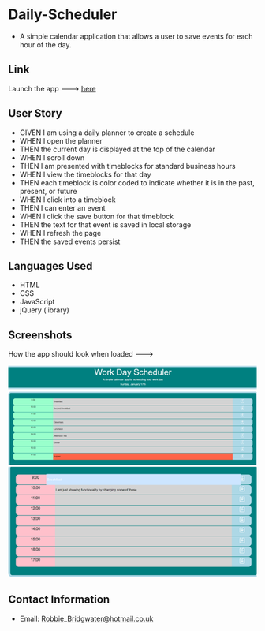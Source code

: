 # Daily-Scheduler
- A simple calendar application that allows a user to save events for each hour of the day.

## Link
Launch the app ---> [here](https://robbie-bridgwater.github.io/Daily-Scheduler/)

## User Story
- GIVEN I am using a daily planner to create a schedule
- WHEN I open the planner
- THEN the current day is displayed at the top of the calendar
- WHEN I scroll down
- THEN I am presented with timeblocks for standard business hours
- WHEN I view the timeblocks for that day
- THEN each timeblock is color coded to indicate whether it is in the past, present, or future
- WHEN I click into a timeblock
- THEN I can enter an event
- WHEN I click the save button for that timeblock
- THEN the text for that event is saved in local storage
- WHEN I refresh the page
- THEN the saved events persist

## Languages Used
- HTML 
- CSS 
- JavaScript 
- jQuery (library)

## Screenshots
How the app should look when loaded --->

![image](assets/img/dailyScheduler.png)
![image](assets/img/dailyScheduler2.png)

## Contact Information
- Email: Robbie_Bridgwater@hotmail.co.uk
